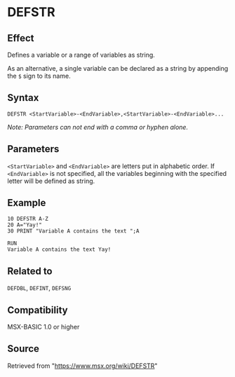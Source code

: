 # DEFSTR

## Effect

Defines a variable or a range of variables as string.

As an alternative, a single variable can be declared as a string by appending the `$` sign to its name.

## Syntax

`DEFSTR <StartVariable>-<EndVariable>,<StartVariable>-<EndVariable>...`

_Note: Parameters can not end with a comma or hyphen alone._

## Parameters

`<StartVariable>` and `<EndVariable>` are letters put in alphabetic order. If `<EndVariable>` is not specified, all the variables beginning with the specified letter will be defined as string.

## Example

```basic
10 DEFSTR A-Z
20 A="Yay!"
30 PRINT "Variable A contains the text ";A
 
RUN
Variable A contains the text Yay!
```

## Related to

`DEFDBL`, `DEFINT`, `DEFSNG`

## Compatibility

MSX-BASIC 1.0 or higher

## Source

Retrieved from "https://www.msx.org/wiki/DEFSTR"
